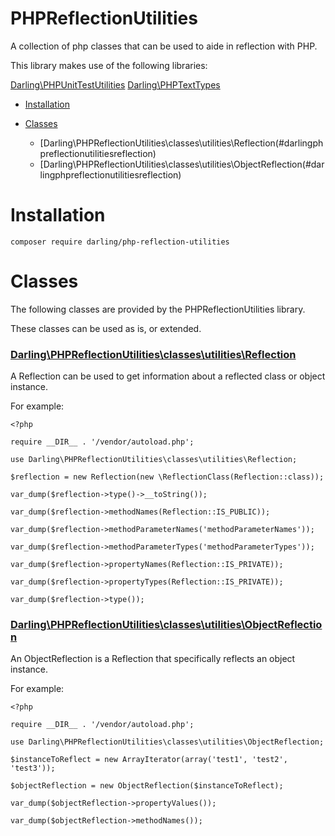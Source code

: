 # PHPReflectionUtilities

A collection of php classes that can be used to aide in reflection
with PHP.

This library makes use of the following libraries:

[Darling\PHPUnitTestUtilities](https://github.com/sevidmusic/PHPUnitTestUtilities)
[Darling\PHPTextTypes](https://github.com/sevidmusic/PHPTextTypes)

- [Installation](#installation)

- [Classes](#classes)

  - [Darling\PHPReflectionUtilities\classes\utilities\Reflection(#darlingphpreflectionutilitiesreflection)
  - [Darling\PHPReflectionUtilities\classes\utilities\ObjectReflection(#darlingphpreflectionutilitiesreflection)

# Installation

```
composer require darling/php-reflection-utilities

```

# Classes

The following classes are provided by the PHPReflectionUtilities
library.

These classes can be used as is, or extended.

### [Darling\PHPReflectionUtilities\classes\utilities\Reflection](https://github.com/sevidmusic/PHPReflectionUtilities/blob/main/src/classes/utilities/Reflection.php)

 A Reflection can be used to get information about a reflected class
 or object instance.

 For example:

```
<?php

require __DIR__ . '/vendor/autoload.php';

use Darling\PHPReflectionUtilities\classes\utilities\Reflection;

$reflection = new Reflection(new \ReflectionClass(Reflection::class));

var_dump($reflection->type()->__toString());

var_dump($reflection->methodNames(Reflection::IS_PUBLIC));

var_dump($reflection->methodParameterNames('methodParameterNames'));

var_dump($reflection->methodParameterTypes('methodParameterTypes'));

var_dump($reflection->propertyNames(Reflection::IS_PRIVATE));

var_dump($reflection->propertyTypes(Reflection::IS_PRIVATE));

var_dump($reflection->type());

```

### [Darling\PHPReflectionUtilities\classes\utilities\ObjectReflection](https://github.com/sevidmusic/PHPReflectionUtilities/blob/main/src/classes/utilities/ObjectReflection.php)

An ObjectReflection is a Reflection that specifically reflects an
object instance.

For example:

```
<?php

require __DIR__ . '/vendor/autoload.php';

use Darling\PHPReflectionUtilities\classes\utilities\ObjectReflection;

$instanceToReflect = new ArrayIterator(array('test1', 'test2', 'test3'));

$objectReflection = new ObjectReflection($instanceToReflect);

var_dump($objectReflection->propertyValues());

var_dump($objectReflection->methodNames());


```

